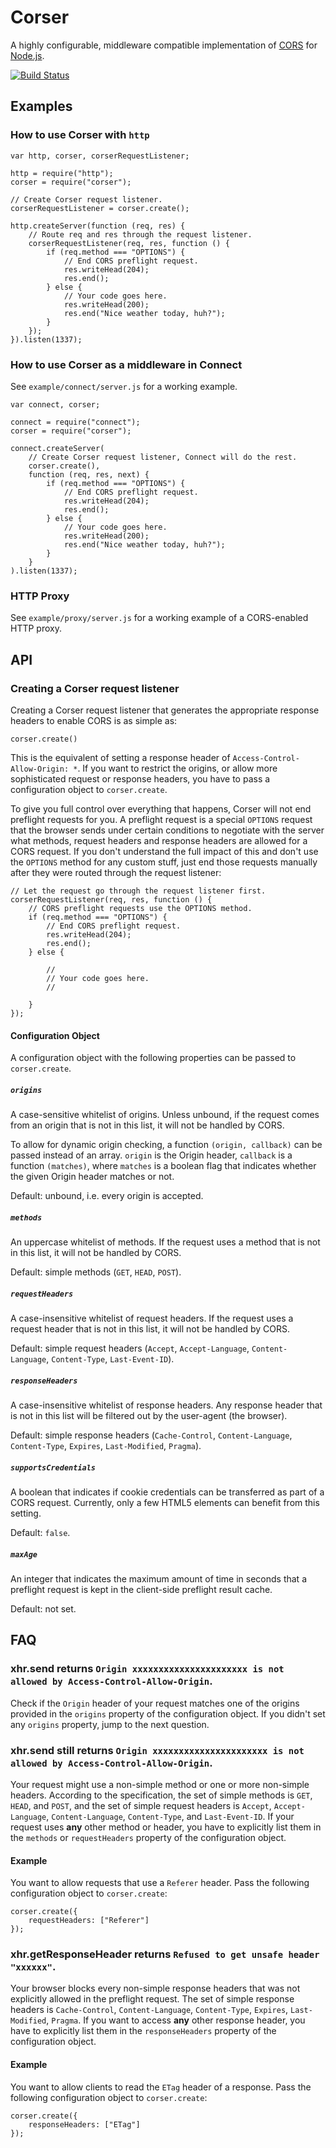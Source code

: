 Corser
=======

A highly configurable, middleware compatible implementation of [CORS](http://www.w3.org/TR/cors/) for [Node.js](http://nodejs.org/).

[![Build Status](https://secure.travis-ci.org/agrueneberg/Corser.png)](http://travis-ci.org/agrueneberg/Corser)


Examples
--------

### How to use Corser with `http`

    var http, corser, corserRequestListener;

    http = require("http");
    corser = require("corser");

    // Create Corser request listener.
    corserRequestListener = corser.create();

    http.createServer(function (req, res) {
        // Route req and res through the request listener.
        corserRequestListener(req, res, function () {
            if (req.method === "OPTIONS") {
                // End CORS preflight request.
                res.writeHead(204);
                res.end();
            } else {
                // Your code goes here.
                res.writeHead(200);
                res.end("Nice weather today, huh?");
            }
        });
    }).listen(1337);

### How to use Corser as a middleware in Connect

See `example/connect/server.js` for a working example.

    var connect, corser;

    connect = require("connect");
    corser = require("corser");

    connect.createServer(
        // Create Corser request listener, Connect will do the rest.
        corser.create(),
        function (req, res, next) {
            if (req.method === "OPTIONS") {
                // End CORS preflight request.
                res.writeHead(204);
                res.end();
            } else {
                // Your code goes here.
                res.writeHead(200);
                res.end("Nice weather today, huh?");
            }
        }
    ).listen(1337);

### HTTP Proxy

See `example/proxy/server.js` for a working example of a CORS-enabled HTTP proxy.


API
---

### Creating a Corser request listener

Creating a Corser request listener that generates the appropriate response headers to enable CORS is as simple as:

    corser.create()

This is the equivalent of setting a response header of `Access-Control-Allow-Origin: *`. If you want to restrict the origins, or allow more sophisticated request or response headers, you have to pass a configuration object to `corser.create`.

To give you full control over everything that happens, Corser will not end preflight requests for you. A preflight request is a special `OPTIONS` request that the browser sends under certain conditions to negotiate with the server what methods, request headers and response headers are allowed for a CORS request. If you don't understand the full impact of this and don't use the `OPTIONS` method for any custom stuff, just end those requests manually after they were routed through the request listener:

    // Let the request go through the request listener first.
    corserRequestListener(req, res, function () {
        // CORS preflight requests use the OPTIONS method.
        if (req.method === "OPTIONS") {
            // End CORS preflight request.
            res.writeHead(204);
            res.end();
        } else {

            //
            // Your code goes here.
            //

        }
    });


#### Configuration Object

A configuration object with the following properties can be passed to `corser.create`.

##### `origins`

A case-sensitive whitelist of origins. Unless unbound, if the request comes from an origin that is not in this list, it will not be handled by CORS.

To allow for dynamic origin checking, a function `(origin, callback)` can be passed instead of an array. `origin` is the Origin header, `callback` is a function `(matches)`, where `matches` is a boolean flag that indicates whether the given Origin header matches or not.

Default: unbound, i.e. every origin is accepted.

##### `methods`

An uppercase whitelist of methods. If the request uses a method that is not in this list, it will not be handled by CORS.

Default: simple methods (`GET`, `HEAD`, `POST`).

##### `requestHeaders`

A case-insensitive whitelist of request headers. If the request uses a request header that is not in this list, it will not be handled by CORS.

Default: simple request headers (`Accept`, `Accept-Language`, `Content-Language`, `Content-Type`, `Last-Event-ID`).

##### `responseHeaders`

A case-insensitive whitelist of response headers. Any response header that is not in this list will be filtered out by the user-agent (the browser).

Default: simple response headers (`Cache-Control`, `Content-Language`, `Content-Type`, `Expires`, `Last-Modified`, `Pragma`).

##### `supportsCredentials`

A boolean that indicates if cookie credentials can be transferred as part of a CORS request. Currently, only a few HTML5 elements can benefit from this setting.

Default: `false`.

##### `maxAge`

An integer that indicates the maximum amount of time in seconds that a preflight request is kept in the client-side preflight result cache.

Default: not set.


FAQ
---

### xhr.send returns `Origin xxxxxxxxxxxxxxxxxxxxxx is not allowed by Access-Control-Allow-Origin`.

Check if the `Origin` header of your request matches one of the origins provided in the `origins` property of the configuration object. If you didn't set any `origins` property, jump to the next question.


### xhr.send still returns `Origin xxxxxxxxxxxxxxxxxxxxxx is not allowed by Access-Control-Allow-Origin`.

Your request might use a non-simple method or one or more non-simple headers. According to the specification, the set of simple methods is `GET`, `HEAD`, and `POST`, and the set of simple request headers is `Accept`, `Accept-Language`, `Content-Language`, `Content-Type`, and `Last-Event-ID`. If your request uses **any** other method or header, you have to explicitly list them in the `methods` or `requestHeaders` property of the configuration object.

#### Example

You want to allow requests that use a `Referer` header. Pass the following configuration object to `corser.create`:

    corser.create({
        requestHeaders: ["Referer"]
    });


### xhr.getResponseHeader returns `Refused to get unsafe header "xxxxxx"`.

Your browser blocks every non-simple response headers that was not explicitly allowed in the preflight request. The set of simple response headers is `Cache-Control`, `Content-Language`, `Content-Type`, `Expires`, `Last-Modified`, `Pragma`. If you want to access **any** other response header, you have to explicitly list them in the `responseHeaders` property of the configuration object.

#### Example

You want to allow clients to read the `ETag` header of a response. Pass the following configuration object to `corser.create`:

    corser.create({
        responseHeaders: ["ETag"]
    });
